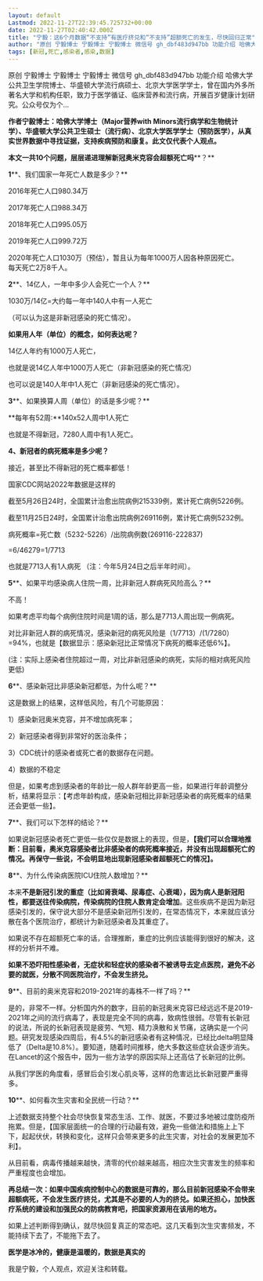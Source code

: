 ```yaml
---
layout: default
Lastmod: 2022-11-27T22:39:45.725732+00:00
date: 2022-11-27T02:40:42.000Z
title: "宁毅：这6个月数据“不支持”有医疗挤兑和“不支持”超额死亡的发生，尽快回归正常"
author: "原创 宁毅博士 宁毅博士 宁毅博士 微信号 gh_dbf483d947bb 功能介绍 哈佛大学公共卫生学院博士、华盛顿大学流行…"
tags: [新冠,死亡,感染者,感染,数据]
---
```


原创 宁毅博士 宁毅博士 宁毅博士 微信号 gh\_dbf483d947bb 功能介绍 哈佛大学公共卫生学院博士、华盛顿大学流行病硕士、北京大学医学学士，曾在国内外多所著名大学和机构任职，致力于医学循证、临床营养和流行病，开展百岁健康计划研究。公众号仅为个…  

**作者宁毅博士：哈佛大学博士（Major营养with Minors流行病学和生物统计学）、华盛顿大学公共卫生硕士（流行病）、北京大学医学学士（预防医学），从真实世界数据中寻找证据，支持疾病预防和康复。此文仅代表个人观点。**

**本文一共10个问题，层层递进理解新冠奥米克容会超额死亡吗****？**

**1****、我们国家一年死亡人数是多少？**

2016年死亡人口980.34万

2017年死亡人口988.34万

2018年死亡人口995.05万

2019年死亡人口999.72万

2020年死亡人口1030万（预估），暂且认为每年1000万人因各种原因死亡。  
每天死亡2万8千人。

**2****、14亿人，一年中多少人会死亡一个人？**

1030万/14亿=大约每一年中140人中有一人死亡

（可以认为这是非新冠感染的死亡情况）。

**如果用人年（单位）的概念，如何表达呢？**

14亿人年约有1000万人死亡，  

也就是说14亿人年中1000万人死亡（非新冠感染的死亡情况）

也可以说是140人年中1人死亡（非新冠感染的死亡情况）。

**3****、如果换算人周（单位）的话是多少呢？**

**每年有52周:**140x52人周中1人死亡

也就是不得新冠，7280人周中有1人死亡。

**4、新冠者的病死概率是多少呢？**

接近，甚至比不得新冠的死亡概率都低！

  
国家CDC网站2022年数据是这样的

截至5月26日24时，全国累计治愈出院病例215339例，累计死亡病例5226例。

截至11月25日24时，全国累计治愈出院病例269116例，累计死亡病例5232例。

病死概率=死亡数（5232-5226）/出院病例数(269116-222837)

\=6/46279=1/7713

也就是7713人有1人病死 （注：今年5月24日之后半年时间）。

**5****、如果平均感染病人住院一周，比非新冠人群病死风险高么？**

不高！  

如果考虑平均每个病例住院时间是1周的话，那么是7713人周出现一例病死。

对比非新冠人群的病死情况，感染新冠的病死风险是（1/7713）/(1/7280）=94%，也就是【数据显示：感染新冠比正常情况下病死的概率还低6%】。

(注：实际上感染者住院超过一周，对比非新冠感染的病死，实际的相对病死风险更低)

**6****、感染新冠比非感染新冠都低，为什么呢？**

这是数据上的结果，这样低风险，有几个可能原因：

1）感染新冠奥米克容，并不增加病死率；

2）新冠感染者得到非常好的医治条件；

3）CDC统计的感染者或死亡者的数据存在问题。

4）数据的不稳定

但是，如果考虑到感染者的年龄比一般人群年龄更高一些，如果进行年龄调整分析，结果将显示：【考虑年龄构成，感染新冠相比非新冠感染者的病死概率的结果还会更低一些】。

**7****、我们可以下怎样的结论？**

如果说新冠感染者死亡更低一些仅仅是数据上的表现，但是，**【我们可以合理地推断：****目前看，奥米克容感染者比非感染者的病死概率接近，并没有出现超额死亡的情况。再保守一些说，不会明显地出现新冠感染者超额死亡的情况****】。**

**8****、为什么传染病医院ICU住院人数增加？**

本来**不是新冠引发的重症（比如肾衰竭、尿毒症、心衰竭），因为病人是新冠阳性，都要送往传染病院，传染病院的住院人数肯定会增加**。这些疾病不是因为新冠感染引发的，保守说大部分不是感染新冠所引发的，在常态情况下，本来就应该分散在各个医院治疗，都统计为新冠感染者及其重症了。

如果说不存在超额死亡率的话，合理推断，重症的比例应该能得到很好的解决，这样的分析并不难。

**如果不恐吓阳性感染者，无症状和轻症状的感染者不被诱导去定点医院，避免不必要的就医，分散不同医院治疗，不会发生挤兑。**

**9****、目前的奥米克容和2019-2021年的毒株不一样了吗？**

是的，非常不一样。分析国内外的数字，目前的新冠奥米克容已经远远不是2019-2021年之间的流行病毒了，表现是完全不同的病毒，致病性很弱。尽管有长新冠的说法，所说的长新冠表现是疲劳、气短、精力涣散和关节痛，这确实是一个问题。研究发现感染四周后，有4.5%的新冠感染者有这种情况，已经比delta明显降低了（Delta是10.8%）。要知道，随着时间推移，绝大多数这些症状会逐步消失。在Lancet的这个报告中，因为一些方法学的原因实际上还高估了长新冠的比例。

从我们学医的角度看，感冒后会引发心肌炎等，这样的危害远比长新冠要严重得多。

**10****、如何看次生灾害和全民统一行动？**

上述数据支持整个社会尽快恢复常态生活、工作、就医，不要过多地被过度防疫所拖累。但是，【国家层面统一的合理的行动最有效，避免一些做法和措施上上下下，起起伏伏，转换和变化，这样只会带来更多的此生灾害，对社会的发展更加不利】。

从目前看，病毒传播越来越快，清零的代价越来越高，相应次生灾害发生的频率和严重程度也会增加。

**再总结一次：如果中国疾病控制中心的数据是可靠的，那么目前新冠感染不会带来超额病死，不会发生医疗挤兑，尤其是不必要的人为的挤兑。如果还担心，加快医疗系统的建设和加强民众的防病教育吧，把国家资源用在该用的地方。**

如果上述判断得到确认，就尽快回复真正的常态吧。这几天看到次生灾害频发，不能持续下去了，不能拖下去了。

**医学是冰冷的，健康是温暖的，数据是真实的**

我是宁毅，个人观点，欢迎关注和转载。

